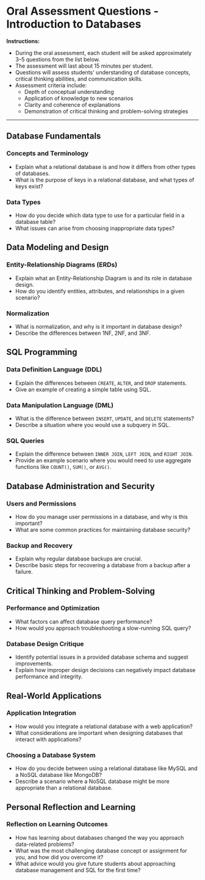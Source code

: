 # Oral Assessment Questions - Introduction to Databases

**Instructions:**  
- During the oral assessment, each student will be asked approximately 3–5 questions from the list below.  
- The assessment will last about 15 minutes per student.  
- Questions will assess students' understanding of database concepts, critical thinking abilities, and communication skills.  
- Assessment criteria include:  
  - Depth of conceptual understanding  
  - Application of knowledge to new scenarios  
  - Clarity and coherence of explanations  
  - Demonstration of critical thinking and problem-solving strategies

---

## Database Fundamentals

### Concepts and Terminology
- Explain what a relational database is and how it differs from other types of databases.
- What is the purpose of keys in a relational database, and what types of keys exist?

### Data Types
- How do you decide which data type to use for a particular field in a database table?
- What issues can arise from choosing inappropriate data types?

## Data Modeling and Design

### Entity-Relationship Diagrams (ERDs)
- Explain what an Entity-Relationship Diagram is and its role in database design.
- How do you identify entities, attributes, and relationships in a given scenario?

### Normalization
- What is normalization, and why is it important in database design?
- Describe the differences between 1NF, 2NF, and 3NF.

## SQL Programming

### Data Definition Language (DDL)
- Explain the differences between `CREATE`, `ALTER`, and `DROP` statements.
- Give an example of creating a simple table using SQL.

### Data Manipulation Language (DML)
- What is the difference between `INSERT`, `UPDATE`, and `DELETE` statements?
- Describe a situation where you would use a subquery in SQL.

### SQL Queries
- Explain the difference between `INNER JOIN`, `LEFT JOIN`, and `RIGHT JOIN`.
- Provide an example scenario where you would need to use aggregate functions like `COUNT()`, `SUM()`, or `AVG()`.

## Database Administration and Security

### Users and Permissions
- How do you manage user permissions in a database, and why is this important?
- What are some common practices for maintaining database security?

### Backup and Recovery
- Explain why regular database backups are crucial.
- Describe basic steps for recovering a database from a backup after a failure.

## Critical Thinking and Problem-Solving

### Performance and Optimization
- What factors can affect database query performance?
- How would you approach troubleshooting a slow-running SQL query?

### Database Design Critique
- Identify potential issues in a provided database schema and suggest improvements.
- Explain how improper design decisions can negatively impact database performance and integrity.

## Real-World Applications

### Application Integration
- How would you integrate a relational database with a web application?
- What considerations are important when designing databases that interact with applications?

### Choosing a Database System
- How do you decide between using a relational database like MySQL and a NoSQL database like MongoDB?
- Describe a scenario where a NoSQL database might be more appropriate than a relational database.

## Personal Reflection and Learning

### Reflection on Learning Outcomes
- How has learning about databases changed the way you approach data-related problems?
- What was the most challenging database concept or assignment for you, and how did you overcome it?
- What advice would you give future students about approaching database management and SQL for the first time?